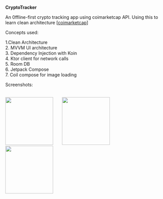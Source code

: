 **CryptoTracker**

 An 0ffline-first crypto tracking app using coimarketcap API. Using this to learn clean architecture
[[coimarketcap](https://coinmarketcap.com/api/documentation/v1/)]

Concepts used:

1.Clean Architecture<br> 
2. MVVM UI architecture<br> 
3. Dependency Injection with Koin<br> 
4. Ktor client for network calls<br> 
5. Room DB<br> 
6. Jetpack Compose<br> 
7. Coil compose for image loading<br> 


Screenshots:<br> <br> 


<img src="https://github.com/user-attachments/assets/fed41b8a-ca4b-4440-9883-6e829922c1a1" width="150">
&nbsp; &nbsp; &nbsp; 
<img src="https://github.com/user-attachments/assets/0cebeeb6-5660-4d98-beb0-635e0d7500b0" width="150">
&nbsp; &nbsp; &nbsp; 
<img src="https://github.com/user-attachments/assets/4b8088bb-5a40-4c34-b1df-96b9efc7df80" width="150">
&nbsp; &nbsp; &nbsp; 
